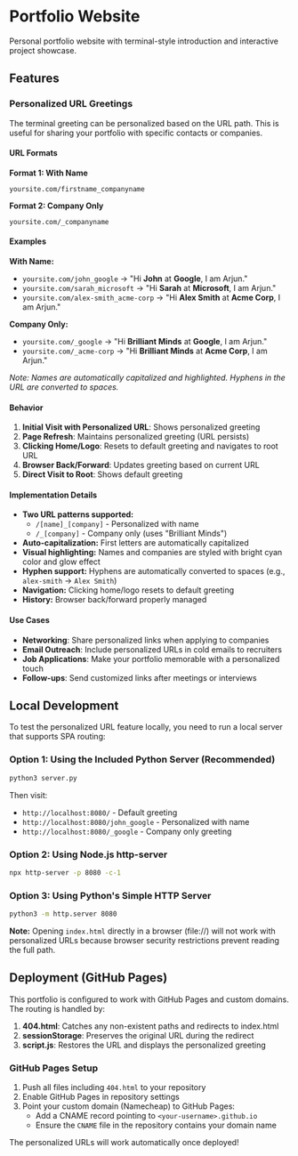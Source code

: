 # Portfolio Website

Personal portfolio website with terminal-style introduction and interactive project showcase.

## Features

### Personalized URL Greetings

The terminal greeting can be personalized based on the URL path. This is useful for sharing your portfolio with specific contacts or companies.

#### URL Formats

**Format 1: With Name**
```
yoursite.com/firstname_companyname
```

**Format 2: Company Only**
```
yoursite.com/_companyname
```

#### Examples

**With Name:**
- `yoursite.com/john_google` → "Hi **John** at **Google**, I am Arjun."
- `yoursite.com/sarah_microsoft` → "Hi **Sarah** at **Microsoft**, I am Arjun."
- `yoursite.com/alex-smith_acme-corp` → "Hi **Alex Smith** at **Acme Corp**, I am Arjun."

**Company Only:**
- `yoursite.com/_google` → "Hi **Brilliant Minds** at **Google**, I am Arjun."
- `yoursite.com/_acme-corp` → "Hi **Brilliant Minds** at **Acme Corp**, I am Arjun."

*Note: Names are automatically capitalized and highlighted. Hyphens in the URL are converted to spaces.*

#### Behavior

1. **Initial Visit with Personalized URL**: Shows personalized greeting
2. **Page Refresh**: Maintains personalized greeting (URL persists)
3. **Clicking Home/Logo**: Resets to default greeting and navigates to root URL
4. **Browser Back/Forward**: Updates greeting based on current URL
5. **Direct Visit to Root**: Shows default greeting

#### Implementation Details

- **Two URL patterns supported:**
  - `/[name]_[company]` - Personalized with name
  - `/_[company]` - Company only (uses "Brilliant Minds")
- **Auto-capitalization:** First letters are automatically capitalized
- **Visual highlighting:** Names and companies are styled with bright cyan color and glow effect
- **Hyphen support:** Hyphens are automatically converted to spaces (e.g., `alex-smith` → `Alex Smith`)
- **Navigation:** Clicking home/logo resets to default greeting
- **History:** Browser back/forward properly managed

#### Use Cases

- **Networking**: Share personalized links when applying to companies
- **Email Outreach**: Include personalized URLs in cold emails to recruiters
- **Job Applications**: Make your portfolio memorable with a personalized touch
- **Follow-ups**: Send customized links after meetings or interviews

## Local Development

To test the personalized URL feature locally, you need to run a local server that supports SPA routing:

### Option 1: Using the Included Python Server (Recommended)

```bash
python3 server.py
```

Then visit:
- `http://localhost:8080/` - Default greeting
- `http://localhost:8080/john_google` - Personalized with name
- `http://localhost:8080/_google` - Company only greeting

### Option 2: Using Node.js http-server

```bash
npx http-server -p 8080 -c-1
```

### Option 3: Using Python's Simple HTTP Server

```bash
python3 -m http.server 8080
```

**Note:** Opening `index.html` directly in a browser (file://) will not work with personalized URLs because browser security restrictions prevent reading the full path.

## Deployment (GitHub Pages)

This portfolio is configured to work with GitHub Pages and custom domains. The routing is handled by:

1. **404.html**: Catches any non-existent paths and redirects to index.html
2. **sessionStorage**: Preserves the original URL during the redirect
3. **script.js**: Restores the URL and displays the personalized greeting

### GitHub Pages Setup

1. Push all files including `404.html` to your repository
2. Enable GitHub Pages in repository settings
3. Point your custom domain (Namecheap) to GitHub Pages:
   - Add a CNAME record pointing to `<your-username>.github.io`
   - Ensure the `CNAME` file in the repository contains your domain name

The personalized URLs will work automatically once deployed!
